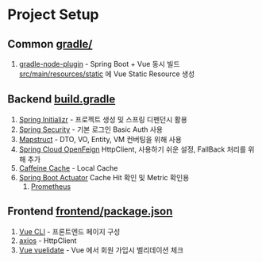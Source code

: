 # Project Setup


## Common [gradle/](gradle/)
1. [gradle-node-plugin](https://github.com/node-gradle/gradle-node-plugin/blob/3.4.0/docs/usage.md) - Spring Boot + Vue 동시 빌드 [src/main/resources/static](src/main/resources/static) 에 Vue Static Resource 생성

## Backend [build.gradle](build.gradle)
1. [Spring Initializr](https://start.spring.io) - 프로젝트 생성 및 스프링 디펜던시 활용
2. [Spring Security](https://docs.spring.io/spring-security/reference/servlet/authentication/passwords/form.html) - 기본 로그인 Basic Auth 사용
3. [Mapstruct](https://mapstruct.org/documentation/stable/reference/html/) - DTO, VO, Entity, VM 컨버팅을 위해 사용
4. [Spring Cloud OpenFeign](https://spring.io/projects/spring-cloud-openfeign) HttpClient, 사용하기 쉬운 설정, FallBack 처리를 위해 추가
5. [Caffeine Cache](https://github.com/ben-manes/caffeine) - Local Cache
6. [Spring Boot Actuator](https://docs.spring.io/spring-boot/docs/current/reference/html/actuator.html#actuator) Cache Hit 확인 및 Metric 확인용
   1. [Prometheus](https://prometheus.io/)

## Frontend [frontend/package.json](frontend/package.json)
1. [Vue CLI](https://cli.vuejs.org/) - 프론트엔드 페이지 구성
2. [axios](https://axios-http.com/kr/docs/intro) - HttpClient
3. [Vue vuelidate](https://github.com/vuelidate/vuelidate) - Vue 에서 회원 가입시 벨리데이션 체크
